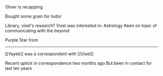 Oliver is recapping

Bought some grain for tudor



Library, vixel's research?
Vixel was interested in: 
	Astrology
		Keen on topic of communicating with the beyond


Purple Star from 



<hr>


[[Yayek]] was a correspondent with [[Vixel]]

Recent uptick in correspondence two months ago 
But been in contact for last ten years



